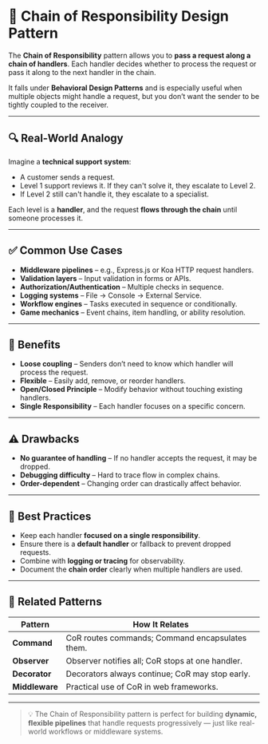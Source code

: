 # 🔗 Chain of Responsibility Design Pattern

The **Chain of Responsibility** pattern allows you to **pass a request along a chain of handlers**. Each handler decides whether to process the request or pass it along to the next handler in the chain.

It falls under **Behavioral Design Patterns** and is especially useful when multiple objects might handle a request, but you don’t want the sender to be tightly coupled to the receiver.

---

## 🔍 Real-World Analogy

Imagine a **technical support system**:

- A customer sends a request.
- Level 1 support reviews it. If they can't solve it, they escalate to Level 2.
- If Level 2 still can't handle it, they escalate to a specialist.

Each level is a **handler**, and the request **flows through the chain** until someone processes it.

---

## ✅ Common Use Cases

- **Middleware pipelines** – e.g., Express.js or Koa HTTP request handlers.
- **Validation layers** – Input validation in forms or APIs.
- **Authorization/Authentication** – Multiple checks in sequence.
- **Logging systems** – File → Console → External Service.
- **Workflow engines** – Tasks executed in sequence or conditionally.
- **Game mechanics** – Event chains, item handling, or ability resolution.

---

## 🧠 Benefits

- **Loose coupling** – Senders don’t need to know which handler will process the request.
- **Flexible** – Easily add, remove, or reorder handlers.
- **Open/Closed Principle** – Modify behavior without touching existing handlers.
- **Single Responsibility** – Each handler focuses on a specific concern.

---

## ⚠️ Drawbacks

- **No guarantee of handling** – If no handler accepts the request, it may be dropped.
- **Debugging difficulty** – Hard to trace flow in complex chains.
- **Order-dependent** – Changing order can drastically affect behavior.

---

## 📌 Best Practices

- Keep each handler **focused on a single responsibility**.
- Ensure there is a **default handler** or fallback to prevent dropped requests.
- Combine with **logging or tracing** for observability.
- Document the **chain order** clearly when multiple handlers are used.

---

## 🔗 Related Patterns

| Pattern        | How It Relates                                   |
| -------------- | ------------------------------------------------ |
| **Command**    | CoR routes commands; Command encapsulates them.  |
| **Observer**   | Observer notifies all; CoR stops at one handler. |
| **Decorator**  | Decorators always continue; CoR may stop early.  |
| **Middleware** | Practical use of CoR in web frameworks.          |

---

> 💡 The Chain of Responsibility pattern is perfect for building **dynamic, flexible pipelines** that handle requests progressively — just like real-world workflows or middleware systems.
